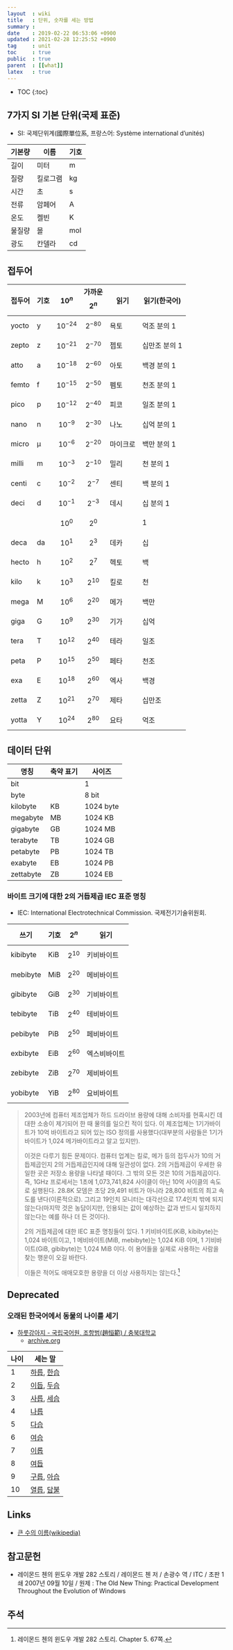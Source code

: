 ```yaml
---
layout  : wiki
title   : 단위, 숫자를 세는 방법
summary : 
date    : 2019-02-22 06:53:06 +0900
updated : 2021-02-28 12:25:52 +0900
tag     : unit
toc     : true
public  : true
parent  : [[what]]
latex   : true
---
```

* TOC
{:toc}

## 7가지 SI 기본 단위(국제 표준)

- SI: 국제단위계(國際單位系, 프랑스어: Système international d’unités)

| 기본량 | 이름     | 기호 |
|--------|----------|------|
| 길이   | 미터     | m    |
| 질량   | 킬로그램 | kg   |
| 시간   | 초       | s    |
| 전류   | 암페어   | A    |
| 온도   | 켈빈     | K    |
| 물질량 | 몰       | mol  |
| 광도   | 칸델라   | cd   |


## 접두어

| 접두어 | 기호 | $$10^n$$     | 가까운 $$2^n$$ | 읽기     | 읽기(한국어)  |
|--------|------|--------------|----------------|----------|---------------|
| yocto  | y    | $$10^{-24}$$ | $$2^{-80}$$    | 욕토     | 억조 분의 1   |
| zepto  | z    | $$10^{-21}$$ | $$2^{-70}$$    | 젭토     | 십만조 분의 1 |
| atto   | a    | $$10^{-18}$$ | $$2^{-60}$$    | 아토     | 백경 분의 1   |
| femto  | f    | $$10^{-15}$$ | $$2^{-50}$$    | 펨토     | 천조 분의 1   |
| pico   | p    | $$10^{-12}$$ | $$2^{-40}$$    | 피코     | 일조 분의 1   |
| nano   | n    | $$10^{-9}$$  | $$2^{-30}$$    | 나노     | 십억 분의 1   |
| micro  | µ    | $$10^{-6}$$  | $$2^{-20}$$    | 마이크로 | 백만 분의 1   |
| milli  | m    | $$10^{-3}$$  | $$2^{-10}$$    | 밀리     | 천 분의 1     |
| centi  | c    | $$10^{-2}$$  | $$2^{-7}$$     | 센티     | 백 분의 1     |
| deci   | d    | $$10^{-1}$$  | $$2^{-3}$$     | 데시     | 십 분의 1     |
|        |      | $$10^{0}$$   | $$2^{0}$$      |          | 1             |
| deca   | da   | $$10^{1}$$   | $$2^{3}$$      | 데카     | 십            |
| hecto  | h    | $$10^{2}$$   | $$2^{7}$$      | 헥토     | 백            |
| kilo   | k    | $$10^{3}$$   | $$2^{10}$$     | 킬로     | 천            |
| mega   | M    | $$10^{6}$$   | $$2^{20}$$     | 메가     | 백만          |
| giga   | G    | $$10^{9}$$   | $$2^{30}$$     | 기가     | 십억          |
| tera   | T    | $$10^{12}$$  | $$2^{40}$$     | 테라     | 일조          |
| peta   | P    | $$10^{15}$$  | $$2^{50}$$     | 페타     | 천조          |
| exa    | E    | $$10^{18}$$  | $$2^{60}$$     | 엑사     | 백경          |
| zetta  | Z    | $$10^{21}$$  | $$2^{70}$$     | 제타     | 십만조        |
| yotta  | Y    | $$10^{24}$$  | $$2^{80}$$     | 요타     | 억조          |

## 데이터 단위

| 명칭      | 축약 표기 | 사이즈    |
|-----------|-----------|-----------|
| bit       |           | 1         |
| byte      |           | 8 bit     |
| kilobyte  | KB        | 1024 byte |
| megabyte  | MB        | 1024 KB   |
| gigabyte  | GB        | 1024 MB   |
| terabyte  | TB        | 1024 GB   |
| petabyte  | PB        | 1024 TB   |
| exabyte   | EB        | 1024 PB   |
| zettabyte | ZB        | 1024 EB   |

### 바이트 크기에 대한 2의 거듭제곱 IEC 표준 명칭

- IEC: International Electrotechnical Commission. 국제전기기술위원회.

| 쓰기     | 기호 | $$2^n$$    | 읽기         |
|----------|------|------------|--------------|
| kibibyte | KiB  | $$2^{10}$$ | 키비바이트   |
| mebibyte | MiB  | $$2^{20}$$ | 메비바이트   |
| gibibyte | GiB  | $$2^{30}$$ | 기비바이트   |
| tebibyte | TiB  | $$2^{40}$$ | 테비바이트   |
| pebibyte | PiB  | $$2^{50}$$ | 페비바이트   |
| exbibyte | EiB  | $$2^{60}$$ | 엑스비바이트 |
| zebibyte | ZiB  | $$2^{70}$$ | 제비바이트   |
| yobibyte | YiB  | $$2^{80}$$ | 요비바이트   |

> 2003년에 컴퓨터 제조업체가 하드 드라이브 용량에 대해 소비자를 현혹시킨 데 대한 소송이 제기되어 한 때 물의를 일으킨 적이 있다. 이 제조업체는 1기가바이트가 10억 바이트라고 되어 있는 ISO 정의를 사용했다(대부분의 사람들은 1기가바이트가 1,024 메가바이트라고 알고 있지만).
>
> 이것은 다루기 힘든 문제이다. 컴퓨터 업계는 킬로, 메가 등의 접두사가 10의 거듭제곱인지 2의 거듭제곱인지에 대해 일관성이 없다. 2의 거듭제곱이 우세한 유일한 곳은 저장소 용량을 나타낼 때이다. 그 밖의 모든 것은 10의 거듭제곱이다. 즉, 1GHz 프로세서는 1초에 1,073,741,824 사이클이 아닌 10억 사이클의 속도로 실행된다. 28.8K 모뎀은 초당 29,491 비트가 아니라 28,800 비트의 최고 속도를 낸다(이론적으로). 그리고 19인치 모니터는 대각선으로 17.4인치 밖에 되지 않는다(마지막 것은 농담이지만, 인용되는 값이 예상하는 값과 반드시 일치하지 않는다는 예를 하나 더 든 것이다).
>
> 2의 거듭제곱에 대한 IEC 표준 명칭들이 있다. 1 키비바이트(KiB, kibibyte)는 1,024 바이트이고, 1 메비바이트(MiB, mebibyte)는 1,024 KiB 이며, 1 기비바이트(GiB, gibibyte)는 1,024 MiB 이다. 이 용어들을 실제로 사용하는 사람을 찾는 행운이 오길 바란다.
>
> 이들은 적어도 애매모호한 용량을 더 이상 사용하지는 않는다.[^raymond-67]

## Deprecated
### 오래된 한국어에서 동물의 나이를 세기

- [하룻강아지 - 국립국어원, 조항범(趙恒範) / 충북대학교]( https://www.korean.go.kr/nkview/nknews/199911/16_3.htm )
    - [archive.org]( https://web.archive.org/web/20181018091322/https://www.korean.go.kr/nkview/nknews/199911/16_3.htm )

| 나이 | 세는 말                                                                                                                                  |
|------|------------------------------------------------------------------------------------------------------------------------------------------|
| 1    | [하릅]( https://ko.dict.naver.com/small_detail.nhn?docid=41298500 ), [한습]( https://ko.dict.naver.com/small_detail.nhn?docid=41541900 ) |
| 2    | [이듭]( https://ko.dict.naver.com/small_detail.nhn?docid=30396000 ), [두습]( https://ko.dict.naver.com/small_detail.nhn?docid=10590600 ) |
| 3    | [사릅]( https://ko.dict.naver.com/small_detail.nhn?docid=19154300 ), [세습]( https://ko.dict.naver.com/small_detail.nhn?docid=21588800 ) |
| 4    | [나릅]( https://ko.dict.naver.com/small_detail.nhn?docid=6611600 )                                                                       |
| 5    | [다습]( https://ko.dict.naver.com/small_detail.nhn?docid=8431700 )                                                                       |
| 6    | [여습]( https://ko.dict.naver.com/small_detail.nhn?docid=26646000 )                                                                      |
| 7    | [이롭]( https://ko.dict.naver.com/small_detail.nhn?docid=30418600 )                                                                      |
| 8    | [여듭]( https://ko.dict.naver.com/small_detail.nhn?docid=26592100 )                                                                      |
| 9    | [구릅]( https://ko.dict.naver.com/small_detail.nhn?docid=4154600 ), [아습]( https://ko.dict.naver.com/small_detail.nhn?docid=24781900 )  |
| 10   | [열릅]( https://ko.dict.naver.com/small_detail.nhn?docid=27068500 ), [담불]( https://ko.dict.naver.com/small_detail.nhn?docid=8849300 )  |


## Links

* [큰 수의 이름(wikipedia)](https://ko.wikipedia.org/wiki/%ED%81%B0_%EC%88%98%EC%9D%98_%EC%9D%B4%EB%A6%84 )

## 참고문헌

- 레이몬드 첸의 윈도우 개발 282 스토리 / 레이몬드 첸 저 / 손광수 역 / ITC / 초판 1쇄 2007년 09월 10일 / 원제 : The Old New Thing: Practical Development Throughout the Evolution of Windows

## 주석

[^si]: international system of units
[^raymond-67]: 레이몬드 첸의 윈도우 개발 282 스토리. Chapter 5. 67쪽.

